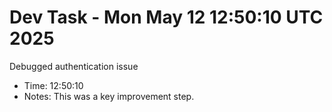 # Dev Task - Mon May 12 12:50:10 UTC 2025
Debugged authentication issue
- Time: 12:50:10
- Notes: This was a key improvement step.
